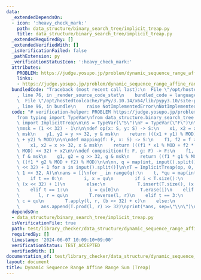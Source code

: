 ```yaml
---
data:
  _extendedDependsOn:
  - icon: ':heavy_check_mark:'
    path: data_structure/binary_search_tree/implicit_treap.py
    title: data_structure/binary_search_tree/implicit_treap.py
  _extendedRequiredBy: []
  _extendedVerifiedWith: []
  _isVerificationFailed: false
  _pathExtension: py
  _verificationStatusIcon: ':heavy_check_mark:'
  attributes:
    PROBLEM: https://judge.yosupo.jp/problem/dynamic_sequence_range_affine_range_sum
    links:
    - https://judge.yosupo.jp/problem/dynamic_sequence_range_affine_range_sum
  bundledCode: "Traceback (most recent call last):\n  File \"/opt/hostedtoolcache/PyPy/3.10.14/x64/lib/pypy3.10/site-packages/onlinejudge_verify/documentation/build.py\"\
    , line 76, in _render_source_code_stat\n    bundled_code = language.bundle(\n\
    \  File \"/opt/hostedtoolcache/PyPy/3.10.14/x64/lib/pypy3.10/site-packages/onlinejudge_verify/languages/python.py\"\
    , line 96, in bundle\n    raise NotImplementedError\nNotImplementedError\n"
  code: "# verification-helper: PROBLEM https://judge.yosupo.jp/problem/dynamic_sequence_range_affine_range_sum\n\
    from typing import TypeVar\nfrom data_structure.binary_search_tree.implicit_treap\
    \ import ImplicitTreap\n\nS = TypeVar(\"S\")\nF = TypeVar(\"F\")\n\nMOD = 998244353\n\
    \nmsk = (1 << 32) - 1\n\n\ndef op(x: S, y: S) -> S:\n    x1, x2 = x >> 32, x &\
    \ msk\n    y1, y2 = y >> 32, y & msk\n    return (((x1 + y1) % MOD) << 32) + ((x2\
    \ + y2) % MOD)\n\n\ndef mapping(f: F, x: S) -> S:\n    f1, f2 = f >> 32, f & msk\n\
    \    x1, x2 = x >> 32, x & msk\n    return (((f1 * x1 % MOD + f2 * x2 % MOD) %\
    \ MOD) << 32) + x2\n\n\ndef composition(f: F, g: F) -> F:\n    f1, f2 = f >> 32,\
    \ f & msk\n    g1, g2 = g >> 32, g & msk\n    return ((f1 * g1 % MOD) << 32) +\
    \ ((f1 * g2 % MOD + f2) % MOD)\n\n\nn, q = map(int, input().split())\nA = [(int(a)\
    \ << 32) + 1 for a in input().split()]\n\nT = ImplicitTreap(op, 0, mapping, composition,\
    \ 1 << 32, A)\n\nans = []\nfor _ in range(q):\n    t, *qu = map(int, input().split())\n\
    \    if t == 0:\n        i, x = qu\n        if i < T.size():\n            T.insert(i,\
    \ (x << 32) + 1)\n        else:\n            T.insert(T.size(), (x << 32) + 1)\n\
    \    elif t == 1:\n        i = qu[0]\n        T.erase(i)\n    elif t == 2:\n \
    \       l, r = qu\n        T.reverse(l, r)\n    elif t == 3:\n        l, r, b,\
    \ c = qu\n        T.apply(l, r, (b << 32) + c)\n    else:\n        l, r = qu\n\
    \        ans.append(T.prod(l, r) >> 32)\nprint(*ans, sep=\"\\n\")\n"
  dependsOn:
  - data_structure/binary_search_tree/implicit_treap.py
  isVerificationFile: true
  path: test/library_checker/data_structure/dynamic_sequence_range_affine_range_sum_treap.test.py
  requiredBy: []
  timestamp: '2024-06-07 10:09:10+09:00'
  verificationStatus: TEST_ACCEPTED
  verifiedWith: []
documentation_of: test/library_checker/data_structure/dynamic_sequence_range_affine_range_sum_treap.test.py
layout: document
title: Dynamic Sequence Range Affine Range Sum (Treap)
---
```

